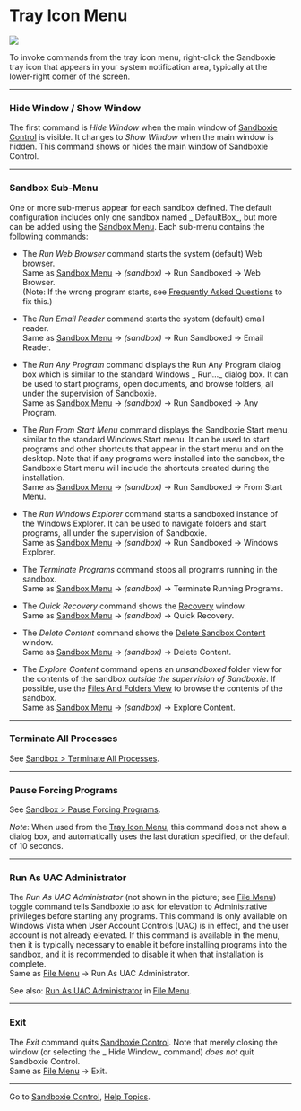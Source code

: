 # Tray Icon Menu

![](../Media/TrayPopupMenu.png)

To invoke commands from the tray icon menu, right-click the Sandboxie tray icon that appears in your system notification
area, typically at the lower-right corner of the screen.

* * *

### Hide Window / Show Window

The first command is _Hide Window_ when the main window of [Sandboxie Control](SP_SBControl.md) is visible. It changes
to _Show Window_ when the main window is hidden. This command shows or hides the main window of Sandboxie Control.

* * *

### Sandbox Sub-Menu

One or more sub-menus appear for each sandbox defined. The default configuration includes only one sandbox named _
DefaultBox_, but more can be added using the [Sandbox Menu](SBControl_SandboxMenu.md). Each sub-menu contains the
following commands:

* The _Run Web Browser_ command starts the system (default) Web browser.  
  Same as [Sandbox Menu](SBControl_SandboxMenu.md) -> _(sandbox)_ -> Run Sandboxed -> Web Browser.  
  (Note: If the wrong program starts,
  see [Frequently Asked Questions](FrequentlyAskedQuestions.md#why-does-the-wrong-program-start-when-i-run-my-default-web-browser-sandboxed)
  to fix this.)

* The _Run Email Reader_ command starts the system (default) email reader.  
  Same as [Sandbox Menu](SBControl_SandboxMenu.md) -> _(sandbox)_ -> Run Sandboxed -> Email Reader.

* The _Run Any Program_ command displays the Run Any Program dialog box which is similar to the standard Windows _
  Run..._ dialog box. It can be used to start programs, open documents, and browse folders, all under the supervision of
  Sandboxie.  
  Same as [Sandbox Menu](SBControl_SandboxMenu.md) -> _(sandbox)_ -> Run Sandboxed -> Any Program.

* The _Run From Start Menu_ command displays the Sandboxie Start menu, similar to the standard Windows Start menu. It
  can be used to start programs and other shortcuts that appear in the start menu and on the desktop. Note that if any
  programs were installed into the sandbox, the Sandboxie Start menu will include the shortcuts created during the
  installation.  
  Same as [Sandbox Menu](SBControl_SandboxMenu.md) -> _(sandbox)_ -> Run Sandboxed -> From Start Menu.

* The _Run Windows Explorer_ command starts a sandboxed instance of the Windows Explorer. It can be used to navigate
  folders and start programs, all under the supervision of Sandboxie.  
  Same as [Sandbox Menu](SBControl_SandboxMenu.md) -> _(sandbox)_ -> Run Sandboxed -> Windows Explorer.

* The _Terminate Programs_ command stops all programs running in the sandbox.  
  Same as [Sandbox Menu](SBControl_SandboxMenu.md) -> _(sandbox)_ -> Terminate Running Programs.

* The _Quick Recovery_ command shows the [Recovery](SP_Recovery.md) window.  
  Same as [Sandbox Menu](SBControl_SandboxMenu.md) -> _(sandbox)_ -> Quick Recovery.

* The _Delete Content_ command shows the [Delete Sandbox Content](DeleteSandboxContent.md) window.  
  Same as [Sandbox Menu](SBControl_SandboxMenu.md) -> _(sandbox)_ -> Delete Content.

* The _Explore Content_ command opens an _unsandboxed_ folder view for the contents of the sandbox _outside the
  supervision of Sandboxie_. If possible, use the [Files And Folders View](FilesAndFoldersView.md) to browse the
  contents of the sandbox.  
  Same as [Sandbox Menu](SBControl_SandboxMenu.md) -> _(sandbox)_ -> Explore Content.

* * *

### Terminate All Processes

See [Sandbox > Terminate All Processes](SBControl_SandboxMenu.md#terminate-all-processes).

* * *

### Pause Forcing Programs

See [Sandbox > Pause Forcing Programs](SBControl_SandboxMenu.md#pause-forcing-programs).

_Note_: When used from the [Tray Icon Menu](TrayIconMenu.md), this command does not show a dialog box, and automatically
uses the last duration specified, or the default of 10 seconds.

* * *

### Run As UAC Administrator

The _Run As UAC Administrator_ (not shown in the picture; see [File Menu](FileMenu.md)) toggle command tells Sandboxie
to ask for elevation to Administrative privileges before starting any programs. This command is only available on
Windows Vista when User Account Controls (UAC) is in effect, and the user account is not already elevated. If this
command is available in the menu, then it is typically necessary to enable it before installing programs into the
sandbox, and it is recommended to disable it when that installation is complete.  
Same as [File Menu](FileMenu.md) -> Run As UAC Administrator.

See also: [Run As UAC Administrator](FileMenu.md#run-as-uac-administrator) in [File Menu](FileMenu.md).

* * *

### Exit

The _Exit_ command quits [Sandboxie Control](SP_SBControl.md). Note that merely closing the window (or selecting the _
Hide Window_ command) _does not_ quit Sandboxie Control.  
Same as [File Menu](FileMenu.md) -> Exit.

* * *

Go to [Sandboxie Control](SP_SBControl.md#menus), [Help Topics](HelpTopics.md).

